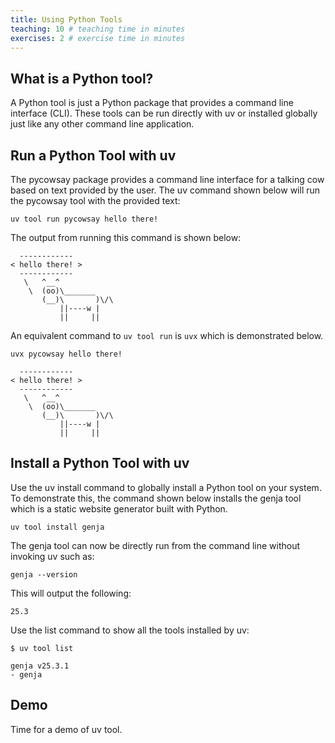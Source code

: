 ```yaml
---
title: Using Python Tools
teaching: 10 # teaching time in minutes
exercises: 2 # exercise time in minutes
---
```


## What is a Python tool?

A Python tool is just a Python package that provides a command line interface (CLI). These tools can be run directly with uv or installed globally just like any other command line application.

## Run a Python Tool with uv

The pycowsay package provides a command line interface for a talking cow based on text provided by the user. The uv command shown below will run the pycowsay tool with the provided text:

```
uv tool run pycowsay hello there!
```

The output from running this command is shown below:

```text
  ------------
< hello there! >
  ------------
   \   ^__^
    \  (oo)\_______
       (__)\       )\/\
           ||----w |
           ||     ||
```

An equivalent command to `uv tool run` is `uvx` which is demonstrated below.

```
uvx pycowsay hello there!
```

```text
  ------------
< hello there! >
  ------------
   \   ^__^
    \  (oo)\_______
       (__)\       )\/\
           ||----w |
           ||     ||
```

## Install a Python Tool with uv

Use the uv install command to globally install a Python tool on your system. To demonstrate this, the command shown below installs the genja tool which is a static website generator built with Python.

```
uv tool install genja
```

The genja tool can now be directly run from the command line without invoking uv such as:

```
genja --version
```

This will output the following:

```text
25.3
```

Use the list command to show all the tools installed by uv:

```
$ uv tool list

genja v25.3.1
- genja 
```

## Demo

Time for a demo of uv tool.

<script src="https://asciinema.org/a/GjafY19S5PktSmK365hPkOLG1.js" id="asciicast-GjafY19S5PktSmK365hPkOLG1" async="true"></script>

